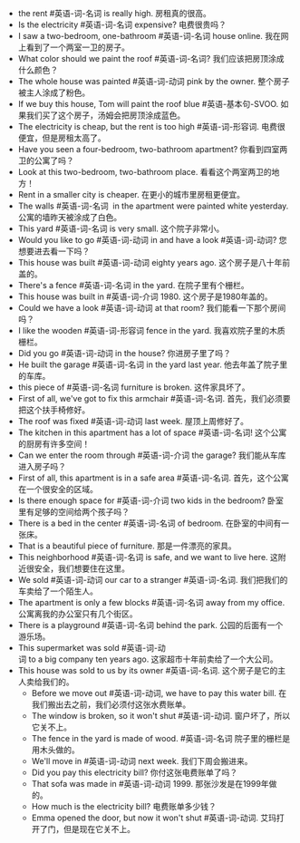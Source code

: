 - the rent #英语-词-名词 is really high. 房租真的很高。
- Is the electricity #英语-词-名词 expensive? 电费很贵吗？
- I saw a two-bedroom, one-bathroom #英语-词-名词 house online. 我在网上看到了一个两室一卫的房子。
- What color should we paint the roof #英语-词-名词? 我们应该把房顶涂成什么颜色？
- The whole house was painted #英语-词-动词 pink by the owner. 整个房子被主人涂成了粉色。
- If we buy this house, Tom will paint the roof blue #英语-基本句-SVOO. 如果我们买了这个房子，汤姆会把房顶涂成蓝色。
- The electricity is cheap, but the rent is too high #英语-词-形容词.  电费很便宜，但是房租太高了。
- Have you seen a four-bedroom, two-bathroom apartment? 你看到四室两卫的公寓了吗？
- Look at this two-bedroom, two-bathroom place. 看看这个两室两卫的地方！
- Rent in a smaller city is cheaper. 在更小的城市里房租更便宜。
- The walls #英语-词-名词  in the apartment were painted white yesterday. 公寓的墙昨天被涂成了白色。
- This yard #英语-词-名词 is very small. 这个院子非常小。
- Would you like to go #英语-词-动词 in and have a look #英语-词-动词? 您想要进去看一下吗？
- This house was built #英语-词-动词 eighty years ago. 这个房子是八十年前盖的。
- There's a fence #英语-词-名词 in the yard. 在院子里有个栅栏。
- This house was built in #英语-词-介词 1980. 这个房子是1980年盖的。
- Could we have a look #英语-词-动词 at that room? 我们能看一下那个房间吗？
- I like the wooden #英语-词-形容词 fence in the yard. 我喜欢院子里的木质栅栏。
- Did you go #英语-词-动词 in the house? 你进房子里了吗？
- He built the garage #英语-词-名词 in the yard last year. 他去年盖了院子里的车库。
- this piece of #英语-词-名词 furniture is broken. 这件家具坏了。
- First of all, we've got to fix this armchair #英语-词-名词. 首先，我们必须要把这个扶手椅修好。
- The roof was fixed #英语-词-动词 last week. 屋顶上周修好了。
- The kitchen in this apartment has a lot of space #英语-词-名词! 这个公寓的厨房有许多空间！
- Can we enter the room through #英语-词-介词 the garage?  我们能从车库进入房子吗？
- First of all, this apartment is in a safe area #英语-词-名词. 首先，这个公寓在一个很安全的区域。
- Is there enough space for #英语-词-介词 two kids in the bedroom? 卧室里有足够的空间给两个孩子吗？
- There is a bed in the center #英语-词-名词 of bedroom. 在卧室的中间有一张床。
- That is a beautiful piece of furniture. 那是一件漂亮的家具。
- This neighborhood #英语-词-名词 is safe, and we want to live here. 这附近很安全，我们想要住在这里。
- We sold #英语-词-动词 our car to a stranger #英语-词-名词. 我们把我们的车卖给了一个陌生人。
- The apartment is only a few blocks #英语-词-名词 away from my office. 公寓离我的办公室只有几个街区。
- There is a playground #英语-词-名词 behind the park. 公园的后面有一个游乐场。
- This supermarket was sold #英语-词-动词 to a big company ten years ago. 这家超市十年前卖给了一个大公司。
- This house was sold to us by its owner #英语-词-名词.   这个房子是它的主人卖给我们的。
  - Before we move out #英语-词-动词, we have to pay this water bill. 在我们搬出去之前，我们必须付这张水费账单。
  - The window is broken, so it won't shut #英语-词-动词. 窗户坏了，所以它关不上。
  - The fence in the yard is made of wood. #英语-词-名词 院子里的栅栏是用木头做的。
  - We'll move in #英语-词-动词 next week. 我们下周会搬进来。
  - Did you pay this electricity bill? 你付这张电费账单了吗？
  - That sofa was made in #英语-词-动词 1999. 那张沙发是在1999年做的。
  - How much is the electricity bill? 电费账单多少钱？
  - Emma opened the door, but now it won't shut #英语-词-动词. 艾玛打开了门，但是现在它关不上。